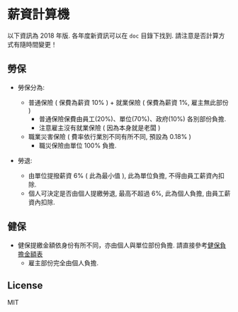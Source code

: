 # 薪資計算機

以下資訊為 2018 年版. 各年度新資訊可以在 `doc` 目錄下找到. 請注意是否計算方式有隨時間變更！

## 勞保

 * 勞保分為:
   - 普通保險 ( 保費為薪資 10% ) + 就業保險 ( 保費為薪資 1%, 雇主無此部份 )
     - 普通保險保費由員工(20%)、單位(70%)、政府(10%) 各別部份負擔.
     - 注意雇主沒有就業保險 ( 因為本身就是老闆 )
   - 職業災害保險 ( 費率依行業別不同有所不同, 預設為 0.18% )
     - 職災保險由單位 100% 負擔.

 * 勞退:
   - 由單位提撥薪資 6% ( 此為最小值 ), 此為單位負擔, 不得由員工薪資內扣除.
   - 個人可決定是否由個人提繳勞退, 最高不超過 6%, 此為個人負擔, 由員工薪資內扣除.


## 健保 

 * 健保提繳金額依身份有所不同，亦由個人與單位部份負擔. 請直接參考[健保負擔金額表](https://data.gov.tw/datasets/search?qs=%E5%81%A5%E4%BF%9D%E8%B2%BB%E8%B2%A0%E6%93%94%E9%87%91%E9%A1%8D%E8%A1%A8)
   - 雇主部份完全由個人負擔.

## License

MIT
